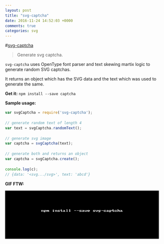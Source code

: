 ```yaml
---
layout: post
title: "svg-captcha"
date: 2016-11-24 14:52:03 +0000
comments: true
categories: svg
---
```


#[svg-captcha](https://www.npmjs.com/package/svg-captcha)
>Generate svg captcha.

`svg-captcha` uses OpenType font parser and text skewing martix logic to generate random SVG captchas. 

It returns an object which has the SVG data and the text which was used to generate the same.

__Get it:__ `npm install --save captcha`

__Sample usage:__

```js
var svgCaptcha = require('svg-captcha');

// generate random text of length 4
var text = svgCaptcha.randomText();

// generate svg image
var captcha = svgCaptcha(text);

// generate both and returns an object
var captcha = svgCaptcha.create();

console.log(c);
// {data: '<svg.../svg>', text: 'abcd'}
```

__GIF FTW:__

![svg-captcha](/images/svg-captcha/svg-captcha.gif)

